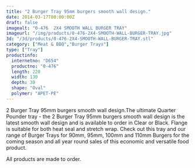 ```yaml
---
title: "2 Burger Tray 95mm burgers smooth wall design."
date: 2014-03-17T00:00:00Z
draft: false
imagealt: "0-476  2X4 SMOOTH WALL BURGER TRAY"
imageurl: "/img/products/0-476-2X4-SMOOTH-WALL-BURGER-TRAY.jpg"
3d: "/3d/products/0-476-2X4-SMOOTH-WALL-BURGER-TRAY.stl"
category: ["Meat & BBQ","Burger Trays"]
type: ["Tray"]
productinfo:
  internetno: "D654"
  productno: "0-476"
  length: 220
  width: 130
  depth: 30
  shape: "Oval"
  polymer: "APET-PE"
---
```

2 Burger Tray 95mm burgers smooth wall design.The ultimate Quarter Pounder tray - the 2 Burger Tray 95mm burgers smooth wall design is the latest smooth wall design and is available to order in Clear or Black. Flange is suitable for both heat seal and stretch wrap. Check out this tray and our range of Burger Trays for 90mm, 95mm, 100mm and 110mm Burgers for the coming season and all year round sales of this economic and versatile food product.

 

All products are made to order.